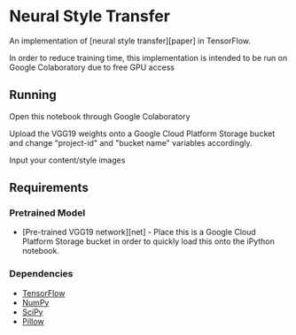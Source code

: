 # Neural Style Transfer

An implementation of [neural style transfer][paper] in TensorFlow.

In order to reduce training time, this implementation is intended to be run on Google Colaboratory due to free GPU access


## Running

Open this notebook through Google Colaboratory

Upload the VGG19 weights onto a Google Cloud Platform Storage bucket and change "project-id" and "bucket name" variables accordingly.

Input your content/style images

## Requirements

### Pretrained Model

* [Pre-trained VGG19 network][net] - Place this is a Google Cloud Platform Storage bucket in order to quickly load this onto the iPython notebook.

### Dependencies

* [TensorFlow](https://www.tensorflow.org/versions/master/get_started/os_setup.html#download-and-setup)
* [NumPy](https://github.com/numpy/numpy/blob/master/INSTALL.rst.txt)
* [SciPy](https://github.com/scipy/scipy/blob/master/INSTALL.rst.txt)
* [Pillow](http://pillow.readthedocs.io/en/3.3.x/installation.html#installation)
